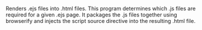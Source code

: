 Renders .ejs files into .html files.
This program determines which .js files are required for a given .ejs page. 
It packages the .js files together using browserify and injects the script source directive into the resulting .html file.